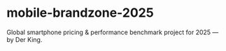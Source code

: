 # mobile-brandzone-2025
Global smartphone pricing &amp; performance benchmark project for 2025 — by Der King.
